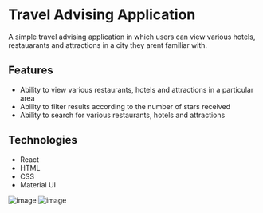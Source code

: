 # Travel Advising Application
A simple travel advising application in which users can view various hotels, restauarants and attractions in a city they arent familiar with.

## Features
- Ability to view various restaurants, hotels and attractions in a particular area
- Ability to filter results according to the number of stars received
- Ability to search for various restaurants, hotels and attractions

## Technologies
- React
- HTML
- CSS
- Material UI

![image](https://github.com/gerard415/inventory-management-application/assets/82114246/d5aa521b-19af-4e9c-adad-73c0b546ec67)
![image](https://github.com/gerard415/inventory-management-application/assets/82114246/163694d2-9b0a-4463-a403-33d1c7cbf3d4)
